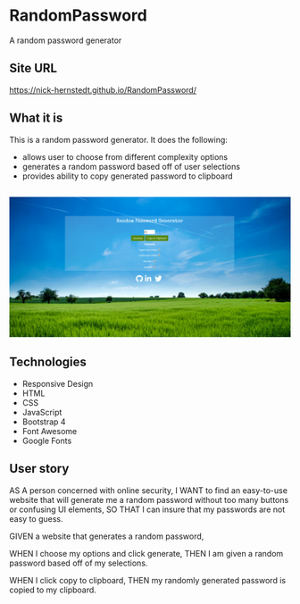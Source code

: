 # RandomPassword
A random password generator
## Site URL
https://nick-hernstedt.github.io/RandomPassword/

## What it is
This is a random password generator. It does the following:
- allows user to choose from different complexity options
- generates a random password based off of user selections
- provides ability to copy generated password to clipboard
##
![Picture of site](./assets/images/password.png)


## Technologies
- Responsive Design
- HTML
- CSS
- JavaScript
- Bootstrap 4
- Font Awesome
- Google Fonts


## User story
AS A person concerned with online security,
I WANT to find an easy-to-use website that will generate me a random password without too many buttons or confusing UI elements,
SO THAT I can insure that my passwords are not easy to guess.


GIVEN a website that generates a random password,

WHEN I choose my options and click generate,
THEN I am given a random password based off of my selections.

WHEN I click copy to clipboard,
THEN my randomly generated password is copied to my clipboard.



